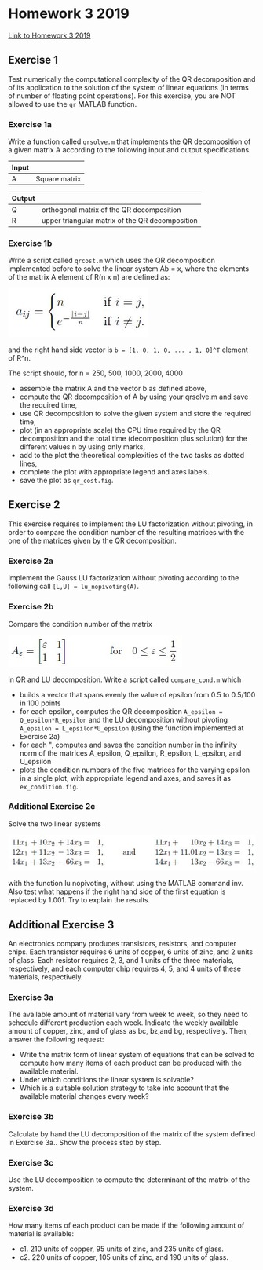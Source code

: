 # Homework 3 2019

[Link to Homework 3 2019](https://github.com/dastal/Numerical_Methods_in_Informatics/tree/master/Additional/HW_3_2019)

## Exercise 1
Test numerically the computational complexity of the QR decomposition and of its application to the solution of the system of linear equations (in terms of number of  floating point operations). For this exercise, you are NOT allowed to use the `qr` MATLAB function.

### Exercise 1a
Write a function called `qrsolve.m` that implements the QR decomposition of a given matrix A according to the following input and output specifications.

| Input |  |
| ------- | ------- |
| A | Square matrix |

| Output |  |
| ------- | ------- |
| Q | orthogonal matrix of the QR decomposition |
| R | upper triangular matrix of the QR decomposition |

### Exercise 1b
Write a script called `qrcost.m` which uses the QR decomposition implemented before to solve the linear system Ab = x, where the elements of the matrix A element of R(n x n) are defined as:

![Matrix Elements](Images/matr_el_hw3_2019_1b.JPG)

and the right hand side vector is `b = [1, 0, 1, 0, ... , 1, 0]^T` element of R^n.

The script should, for n = 250, 500, 1000, 2000, 4000
- assemble the matrix A and the vector b as defined above,
- compute the QR decomposition of A by using your qrsolve.m and save the required time,
- use QR decomposition to solve the given system and store the required time,
- plot (in an appropriate scale) the CPU time required by the QR decomposition and the total time (decomposition plus solution) for the different values n by using only marks,
- add to the plot the theoretical complexities of the two tasks as dotted lines,
- complete the plot with appropriate legend and axes labels.
- save the plot as `qr_cost.fig`.

## Exercise 2
This exercise requires to implement the LU factorization without pivoting, in order to compare
the condition number of the resulting matrices with the one of the matrices given by the QR
decomposition.

### Exercise 2a
Implement the Gauss LU factorization without pivoting according to the following call `[L,U] = lu_nopivoting(A)`.

### Exercise 2b
Compare the condition number of the matrix

![A](Images/a_hw3_2019_2b.JPG)

in QR and LU decomposition. Write a script called `compare_cond.m` which

- builds a vector that spans evenly the value of epsilon from 0.5 to 0.5/100 in 100 points
- for each epsilon, computes the QR decomposition `A_epsilon = Q_epsilon*R_epsilon` and the LU decomposition without pivoting `A_epsilon = L_epsilon*U_epsilon` (using the function implemented at Exercise 2a)
- for each ", computes and saves the condition number in the infinity norm of the matrices A_epsilon, Q_epsilon, R_epsilon, L_epsilon, and U_epsilon
- plots the condition numbers of the five matrices for the varying epsilon in a single plot, with appropriate legend and axes, and saves it as `ex_condition.fig`.

### Additional Exercise 2c
Solve the two linear systems

![Lins Sys](Images/lin_systs_hw3_2019_2c.JPG)

with the function lu nopivoting, without using the MATLAB command inv. Also test what happens if the right hand side of the first equation is replaced by 1.001. Try to explain the results.

## Additional Exercise 3
An electronics company produces transistors, resistors, and computer chips. Each transistor requires 6 units of copper, 6 units of zinc, and 2 units of glass. Each resistor requires 2, 3, and 1 units of the three materials, respectively, and each computer chip requires 4, 5, and 4 units of these materials, respectively.

### Exercise 3a
The available amount of material vary from week to week, so they need to schedule different
production each week. Indicate the weekly available amount of copper, zinc, and of glass as
bc, bz,and bg, respectively. Then, answer the following request:

- Write the matrix form of linear system of equations that can be solved to compute how many items of each product can be produced with the available material.
- Under which conditions the linear system is solvable?
- Which is a suitable solution strategy to take into account that the available material changes every week?

### Exercise 3b
Calculate by hand the LU decomposition of the matrix of the system defined in Exercise 3a.. Show the process step by step.

### Exercise 3c
Use the LU decomposition to compute the determinant of the matrix of the system.

### Exercise 3d
How many items of each product can be made if the following amount of material is available:

- c1. 210 units of copper, 95 units of zinc, and 235 units of glass.
- c2. 220 units of copper, 105 units of zinc, and 190 units of glass.
